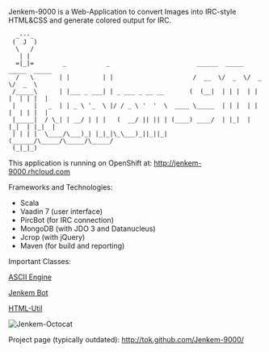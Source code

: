 Jenkem-9000 is a Web-Application to convert Images into IRC-style HTML&CSS and generate colored output for IRC.

```
  _---_
 (  J  )
  \   /
   | |
  =|_|=        _           _                        ______  _____  _____  _____
  /   \       | |         | |                      /  __  \/  _  \/  _  \/  _  \
 /_____\      | |___ _ ___| | _ ___ _ __ __       (  (__|  | | |  | | |  | | |  |
 |     |   _  | | _ \ '_  \ |/ / _ \ '  '  \  ____ \_____  | | |  | | |  | | |  |
 |_____|  / \_| | __/ | | |   (  __/ || || | (____) ____/  | |_|  | |_|  | |_|  |
 | | | |  \____/\___)_| |_|_|\_\___)_||_||_|       (______/\_____/\_____/\_____/
 (_|_|_)
```

This application is running on OpenShift at: http://jenkem-9000.rhcloud.com

Frameworks and Technologies:
* Scala
* Vaadin 7 (user interface)
* PircBot (for IRC connection)
* MongoDB (with JDO 3 and Datanucleus)
* Jcrop (with jQuery)
* Maven (for build and reporting)

Important Classes:

[ASCII Engine](/src/main/scala/jenkem/engine/Engine.scala)

[Jenkem Bot](/src/main/scala/jenkem/bot/JenkemBot.scala)

[HTML-Util](/src/main/scala/jenkem/util/HtmlUtil.scala)

![Jenkem-Octocat](http://tok.github.com/Jenkem-9000/images/jenkem-octocat.png)

Project page (typically outdated): http://tok.github.com/Jenkem-9000/

